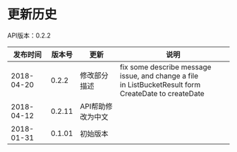 # 更新历史

API版本：0.2.2

|发布时间|版本号|更新|说明|
|---|---|---|---|
|2018-04-20|0.2.2|修改部分描述|fix some describe message issue, and change a file<br> in ListBucketResult form CreateDate to createDate|
|2018-04-12|0.2.11|API帮助修改为中文|
|2018-01-31|0.1.01|初始版本|
